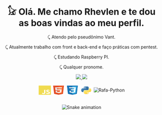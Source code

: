 <h1 text align="center"> 𓃠 Olá. Me chamo Rhevlen e te dou as boas vindas ao meu perfil. </h1>

<p align="center"> ⤹ Atendo pelo pseudônimo Vant. </p> 
<p align="center"> ⤹ Atualmente trabalho com front e back-end e faço práticas com pentest. </p> 
<p align="center"> ⤹ Estudando Raspberry PI. </p> 
<p align="center"> ⤹ Qualquer pronome. </p> 

<div align="center">
  <a href="https://github.com/VopeMajor">
  <img height="180em" src="https://github-readme-stats.vercel.app/api?username=VopeMajor&show_icons=true&theme=dracula&include_all_commits=true&count_private=true"/>
	<img height="150em" src="https://github-readme-stats.vercel.app/api/top-langs/?username=VopeMajor&theme=dracula&hide_border=false&&layout=compact"/>
  </a>
</div>
  
<div align="center" valign="top"><br>
  <img align="center" alt="Rafa-Js" height="30" width="40" src="https://raw.githubusercontent.com/devicons/devicon/master/icons/javascript/javascript-plain.svg">
  <img align="center" alt="Rafa-HTML" height="30" width="40" src="https://raw.githubusercontent.com/devicons/devicon/master/icons/html5/html5-original.svg">
  <img align="center" alt="Rafa-CSS" height="30" width="40" src="https://raw.githubusercontent.com/devicons/devicon/master/icons/css3/css3-original.svg">
  <img align="center" alt="Rafa-Python" height="30" width="40" src="https://raw.githubusercontent.com/devicons/devicon/master/icons/python/python-original.svg">
  <img align="center" alt="Rafa-Python" height="30" width="40" src="https://cdn.jsdelivr.net/gh/devicons/devicon/icons/c/c-original.svg" />
</div><br>

 <div align="center">
  
  ![Snake animation](https://github.com/VopeMajor/VopeMajor/blob/output/github-contribution-grid-snake.svg)
  
</div>

          
          

